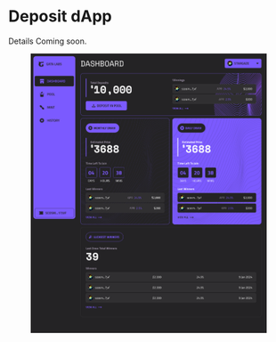 # Deposit dApp

Details Coming soon.



<figure><img src="../../.gitbook/assets/Dashboard connected.png" alt=""><figcaption></figcaption></figure>
